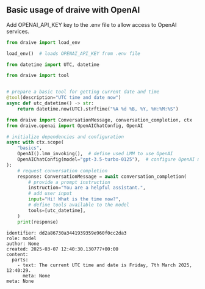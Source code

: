 ## Basic usage of draive with OpenAI

Add OPENAI_API_KEY key to the .env file to allow access to OpenAI services.


```python
from draive import load_env

load_env()  # loads OPENAI_API_KEY from .env file

```


```python
from datetime import UTC, datetime

from draive import tool


# prepare a basic tool for getting current date and time
@tool(description="UTC time and date now")
async def utc_datetime() -> str:
    return datetime.now(UTC).strftime("%A %d %B, %Y, %H:%M:%S")
```


```python
from draive import ConversationMessage, conversation_completion, ctx
from draive.openai import OpenAIChatConfig, OpenAI

# initialize dependencies and configuration
async with ctx.scope(
    "basics",
    OpenAI().lmm_invoking(),  # define used LMM to use OpenAI
    OpenAIChatConfig(model="gpt-3.5-turbo-0125"),  # configure OpenAI model
):
    # request conversation completion
    response: ConversationMessage = await conversation_completion(
        # provide a prompt instruction
        instruction="You are a helpful assistant.",
        # add user input
        input="Hi! What is the time now?",
        # define tools available to the model
        tools=[utc_datetime],
    )
    print(response)
```

    identifier: dd2a86730a3441939359e960f0cc2da3
    role: model
    author: None
    created: 2025-03-07 12:40:30.130777+00:00
    content: 
      parts: 
        - text: The current UTC time and date is Friday, 7th March 2025, 12:40:29.
          meta: None
    meta: None

